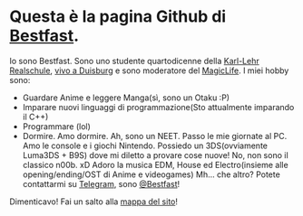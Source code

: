 # Questa è la pagina Github di [Bestfast](https://github.com/Bestfast).
Io sono Bestfast. Sono uno studente quartodicenne della [Karl-Lehr Realschule](http://www.karl-lehr-realschule.de/), [vivo a Duisburg](https://it.wikipedia.org/wiki/Duisburg) e sono moderatore del [MagicLife](http://magiclife.forumcommunity.net/). 
I miei hobby sono:
* Guardare Anime e leggere Manga(sì, sono un Otaku :P)
* Imparare nuovi linguaggi di programmazione(Sto attualmente imparando il C++)
* Programmare (lol)
* Dormire. Amo dormire.
Ah, sono un NEET. Passo le mie giornate al PC. 
Amo le console e i giochi Nintendo. Possiedo un 3DS(ovviamente Luma3DS + B9S) dove mi diletto a provare cose nuove! No, non sono il classico n00b. xD
Adoro la musica EDM, House ed Electro(insieme alle opening/ending/OST di Anime e videogames)
Mh... che altro? Potete contattarmi su [Telegram](https://desktop.telegram.org/), sono [@Bestfast](https://t.me/Bestfast)!

Dimenticavo! Fai un salto alla [mappa del sito](https://bestfast.github.io/mappa_del_sito)!